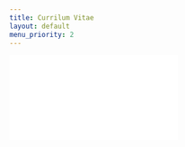 ```yaml
---
title: Currilum Vitae
layout: default
menu_priority: 2
---
```


<div class="container">
<embed src="{{ "/assets/pdf/cv_engels.pdf" | prepend: site.baseurl }}" class="pdf" type="application/pdf" />
</div>